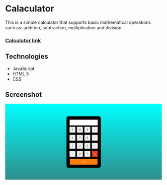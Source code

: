 # Calaculator


This is a simple calculator that supports basic mathematical operations such as: addition, subtraction, multiplication and division.

### [Calculator link](https://mwojcicka-calculator.netlify.app/ "Calculator")


## Technologies
- JavaScript
- HTML 5
- CSS

## Screenshot

![Screenshot](https://raw.githubusercontent.com/mwojcickaa/Calculator/development/src/img/kalkulator.PNG "Screenshot")
